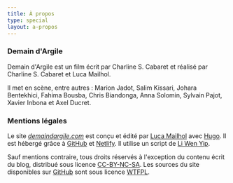 ```yaml
---
title: À propos
type: special
layout: a-propos
---
```


### Demain d'Argile

Demain d'Argile est un film écrit par Charline S. Cabaret et réalisé par Charline S. Cabaret et Luca Mailhol.

Il met en scène, entre autres : Marion Jadot, Salim Kissari, Johara Bentekhici, Fahima Bousba, Chris Biandonga, Anna Solomin, Sylvain Pajot, Xavier Inbona et Axel Ducret.

### Mentions légales

Le site [*demaindargile.com*](https://demaindargile.com) est conçu et édité par [Luca Mailhol](https://lucamailhol.com) avec [Hugo](https://gohugo.io). Il est hébergé grâce à [GitHub](https://github.com/) et [Netlify](https://www.netlify.com). Il utilise un script de [Li Wen Yip](https://www.liwen.id.au/heg/).

Sauf mentions contraire, tous droits réservés à l'exception du contenu écrit du blog, distribué sous licence [CC-BY-NC-SA](https://creativecommons.org/licenses/by-nc-sa/3.0/fr/). Les sources du site disponibles sur [GitHub](https://github.com/lmailhol/demaindargile) sont sous licence [WTFPL](http://www.wtfpl.net).
